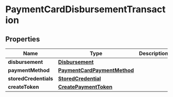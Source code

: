 
# PaymentCardDisbursementTransaction

## Properties
Name | Type | Description | Notes
------------ | ------------- | ------------- | -------------
**disbursement** | [**Disbursement**](Disbursement.md) |  | 
**paymentMethod** | [**PaymentCardPaymentMethod**](PaymentCardPaymentMethod.md) |  | 
**storedCredentials** | [**StoredCredential**](StoredCredential.md) |  |  [optional]
**createToken** | [**CreatePaymentToken**](CreatePaymentToken.md) |  |  [optional]



